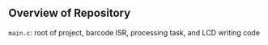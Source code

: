 ## Overview of Repository  

`main.c`: root of project, barcode ISR, processing task, and LCD writing code
